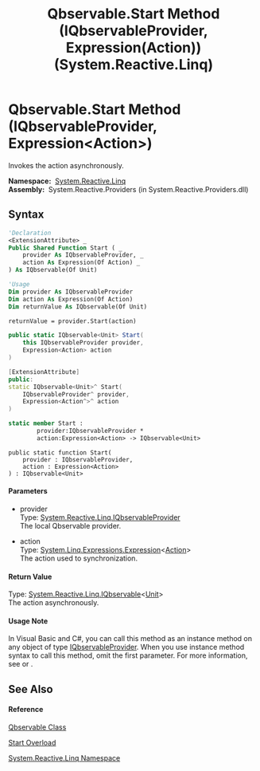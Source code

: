 ﻿---
title: Qbservable.Start Method (IQbservableProvider, Expression(Action)) (System.Reactive.Linq)
TOCTitle: Start Method (IQbservableProvider, Expression(Action))
ms:assetid: M:System.Reactive.Linq.Qbservable.Start(System.Reactive.Linq.IQbservableProvider,System.Linq.Expressions.Expression{System.Action})
ms:mtpsurl: https://msdn.microsoft.com/en-us/library/system.reactive.linq.qbservable.start(v=VS.103)
ms:contentKeyID: 36069537
ms.date: 06/28/2011
mtps_version: v=VS.103
dev_langs:
- vb
- csharp
- c++
- fsharp
- jscript
---

# Qbservable.Start Method (IQbservableProvider, Expression\<Action\>)

Invokes the action asynchronously.

**Namespace:**  [System.Reactive.Linq](hh211929\(v=vs.103\).md)  
**Assembly:**  System.Reactive.Providers (in System.Reactive.Providers.dll)

## Syntax

``` vb
'Declaration
<ExtensionAttribute> _
Public Shared Function Start ( _
    provider As IQbservableProvider, _
    action As Expression(Of Action) _
) As IQbservable(Of Unit)
```

``` vb
'Usage
Dim provider As IQbservableProvider
Dim action As Expression(Of Action)
Dim returnValue As IQbservable(Of Unit)

returnValue = provider.Start(action)
```

``` csharp
public static IQbservable<Unit> Start(
    this IQbservableProvider provider,
    Expression<Action> action
)
```

``` c++
[ExtensionAttribute]
public:
static IQbservable<Unit>^ Start(
    IQbservableProvider^ provider, 
    Expression<Action^>^ action
)
```

``` fsharp
static member Start : 
        provider:IQbservableProvider * 
        action:Expression<Action> -> IQbservable<Unit> 
```

``` jscript
public static function Start(
    provider : IQbservableProvider, 
    action : Expression<Action>
) : IQbservable<Unit>
```

#### Parameters

  - provider  
    Type: [System.Reactive.Linq.IQbservableProvider](hh212104\(v=vs.103\).md)  
    The local Qbservable provider.  

<!-- end list -->

  - action  
    Type: [System.Linq.Expressions.Expression](https://msdn.microsoft.com/en-us/library/Bb335710)\<[Action](https://msdn.microsoft.com/en-us/library/Bb534741)\>  
    The action used to synchronization.  

#### Return Value

Type: [System.Reactive.Linq.IQbservable](hh229328\(v=vs.103\).md)\<[Unit](hh211727\(v=vs.103\).md)\>  
The action asynchronously.  

#### Usage Note

In Visual Basic and C\#, you can call this method as an instance method on any object of type [IQbservableProvider](hh212104\(v=vs.103\).md). When you use instance method syntax to call this method, omit the first parameter. For more information, see [](https://msdn.microsoft.com/en-us/library/Bb384936) or [](https://msdn.microsoft.com/en-us/library/Bb383977).

## See Also

#### Reference

[Qbservable Class](hh211693\(v=vs.103\).md)

[Start Overload](hh229768\(v=vs.103\).md)

[System.Reactive.Linq Namespace](hh211929\(v=vs.103\).md)

